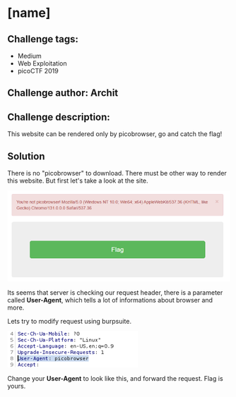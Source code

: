 # [name]
## Challenge tags:
- Medium
- Web Exploitation
- picoCTF 2019

## Challenge author: Archit
## Challenge description:
This website can be rendered only by picobrowser, go and catch the flag!

## Solution
There is no "picobrowser" to download. There must be other way to render this website. But first let's take a look at the site.

![image missing?](./content/picobrowser_01.png)

Its seems that server is checking our request header, there is a parameter called **User-Agent**, which tells a lot of informations about browser and more. 

Lets try to modify request using burpsuite.

![image missing?](./content/picobrowser_02.png)

Change your **User-Agent** to look like this, and forward the request. Flag is yours.

